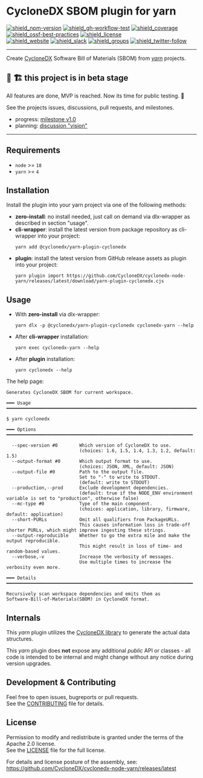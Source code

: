 # CycloneDX SBOM plugin for yarn

[![shield_npm-version]][link_npm]
[![shield_gh-workflow-test]][link_gh-workflow-test]
[![shield_coverage]][link_codacy]
[![shield_ossf-best-practices]][link_ossf-best-practices]
[![shield_license]][license_file]  
[![shield_website]][link_website]
[![shield_slack]][link_slack]
[![shield_groups]][link_discussion]
[![shield_twitter-follow]][link_twitter]

----

Create [CycloneDX] Software Bill of Materials (SBOM) from _[yarn]_ projects.

## 🚧 🏗️ this project is in beta stage

All features are done, MVP is reached. Now its time for public testing. 🚀

See the projects issues, discussions, pull requests, and milestones.

- progress: [milestone v1.0](https://github.com/CycloneDX/cyclonedx-node-yarn/milestone/1)
- planning: [discussion "vision"](https://github.com/CycloneDX/cyclonedx-node-yarn/discussions/8)

----

## Requirements

* `node` >= `18`
* `yarn` >= `4`

## Installation

Install the plugin into your yarn project via one of the following methods:

* **zero-install**: no install needed, just call on demand via dlx-wrapper as described in section "usage".
* **cli-wrapper**: install the latest version from package repository as cli-wrapper into your project:
  ```shell
  yarn add @cyclonedx/yarn-plugin-cyclonedx
  ```
* **plugin**: install the latest version from GitHub release assets as plugin into your project:
  ```shell
  yarn plugin import https://github.com/CycloneDX/cyclonedx-node-yarn/releases/latest/download/yarn-plugin-cyclonedx.cjs
  ```

## Usage

* With **zero-install** via dlx-wrapper:
  ```shell
  yarn dlx -p @cyclonedx/yarn-plugin-cyclonedx cyclonedx-yarn --help
  ```
* After **cli-wrapper** installation:
  ```shell
  yarn exec cyclonedx-yarn --help
  ```
* After **plugin** installation:
  ```shell 
  yarn cyclonedx --help
  ```

The help page:

```text
Generates CycloneDX SBOM for current workspace.

━━━ Usage ━━━━━━━━━━━━━━━━━━━━━━━━━━━━━━━━━━━━━━━━━━━━━━━━━━━━━━━━━━━━━━━━━━━━━━━

$ yarn cyclonedx

━━━ Options ━━━━━━━━━━━━━━━━━━━━━━━━━━━━━━━━━━━━━━━━━━━━━━━━━━━━━━━━━━━━━━━━━━━━━

  --spec-version #0        Which version of CycloneDX to use.
                           (choices: 1.6, 1.5, 1.4, 1.3, 1.2, default: 1.5)
  --output-format #0       Which output format to use.
                           (choices: JSON, XML, default: JSON)
  --output-file #0         Path to the output file.
                           Set to "-" to write to STDOUT.
                           (default: write to STDOUT)
  --production,--prod      Exclude development dependencies.
                           (default: true if the NODE_ENV environment variable is set to "production", otherwise false)
  --mc-type #0             Type of the main component.
                           (choices: application, library, firmware, default: application)
  --short-PURLs            Omit all qualifiers from PackageURLs.
                           This causes information loss in trade-off shorter PURLs, which might improve ingesting these strings.
  --output-reproducible    Whether to go the extra mile and make the output reproducible.
                           This might result in loss of time- and random-based values.
  --verbose,-v             Increase the verbosity of messages.
                           Use multiple times to increase the verbosity even more.

━━━ Details ━━━━━━━━━━━━━━━━━━━━━━━━━━━━━━━━━━━━━━━━━━━━━━━━━━━━━━━━━━━━━━━━━━━━━

Recursively scan workspace dependencies and emits them as 
Software-Bill-of-Materials(SBOM) in CycloneDX format.
```


## Internals

This _yarn_ plugin utilizes the [CycloneDX library][CycloneDX-library] to generate the actual data structures.

This _yarn_ plugin does **not** expose any additional _public_ API or classes - all code is intended to be internal and might change without any notice during version upgrades.

## Development & Contributing

Feel free to open issues, bugreports or pull requests.  
See the [CONTRIBUTING][contributing_file] file for details.

## License

Permission to modify and redistribute is granted under the terms of the Apache 2.0 license.  
See the [LICENSE][license_file] file for the full license.

For details and license posture of the assembly,
see: <https://github.com/CycloneDX/cyclonedx-node-yarn/releases/latest>


[license_file]: https://github.com/CycloneDX/cyclonedx-node-yarn/blob/1.0-dev/LICENSE
[contributing_file]: https://github.com/CycloneDX/cyclonedx-node-yarn/blob/1.0-dev/CONTRIBUTING.md

[CycloneDX]: https://cyclonedx.org/
[yarn]: https://yarnpkg.com/
[cyclonedx-library]: https://www.npmjs.com/package/@cyclonedx/cyclonedx-library

[shield_gh-workflow-test]: https://img.shields.io/github/actions/workflow/status/CycloneDX/cyclonedx-node-yarn/nodejs.yml?branch=1.0-dev&logo=GitHub&logoColor=white "tests"
[shield_coverage]: https://img.shields.io/codacy/coverage/b0af77db5c7b4ab7a36eab255c7f9ede?logo=Codacy&logoColor=white "test coverage"
[shield_ossf-best-practices]: https://img.shields.io/cii/percentage/8960?label=OpenSSF%20best%20practices "OpenSSF best practices"
[shield_npm-version]: https://img.shields.io/npm/v/@cyclonedx/yarn-plugin-cyclonedx?logo=npm&logoColor=white "npm"
[shield_license]: https://img.shields.io/github/license/CycloneDX/cyclonedx-node-yarn?logo=open%20source%20initiative&logoColor=white "license"
[shield_website]: https://img.shields.io/badge/https://-cyclonedx.org-blue.svg "homepage"
[shield_slack]: https://img.shields.io/badge/slack-join-blue?logo=Slack&logoColor=white "slack join"
[shield_groups]: https://img.shields.io/badge/discussion-groups.io-blue.svg "groups discussion"
[shield_twitter-follow]: https://img.shields.io/badge/Twitter-follow-blue?logo=Twitter&logoColor=white "twitter follow"

[link_website]: https://cyclonedx.org/
[link_gh-workflow-test]: https://github.com/CycloneDX/cyclonedx-node-yarn/actions/workflows/nodejs.yml?query=branch%3A1.0-dev
[link_npm]: https://www.npmjs.com/package/@cyclonedx/yarn-plugin-cyclonedx
[link_codacy]: https://app.codacy.com/gh/CycloneDX/cyclonedx-node-yarn/dashboard
[link_ossf-best-practices]: https://www.bestpractices.dev/projects/8960
[link_slack]: https://cyclonedx.org/slack/invite
[link_discussion]: https://groups.io/g/CycloneDX
[link_twitter]: https://twitter.com/CycloneDX_Spec

